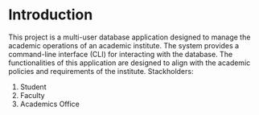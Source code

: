 # Introduction
This project is a multi-user database application designed to manage the academic operations of an academic institute. The system provides a command-line interface (CLI) for interacting with the database. The functionalities of this application are designed to align with the academic policies and requirements of the institute.
Stackholders:
1. Student
2. Faculty
3. Academics Office
